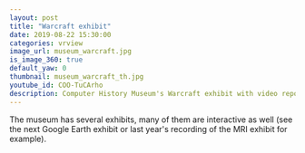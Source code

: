 ```yaml
---
layout: post
title: "Warcraft exhibit"
date: 2019-08-22 15:30:00
categories: vrview
image_url: museum_warcraft.jpg
is_image_360: true
default_yaw: 0
thumbnail: museum_warcraft_th.jpg
youtube_id: COO-TuCArho
description: Computer History Museum's Warcraft exhibit with video reports
---
```

The museum has several exhibits, many of them are interactive as well (see the next Google Earth exhibit or last year's recording of the MRI exhibit for example).
